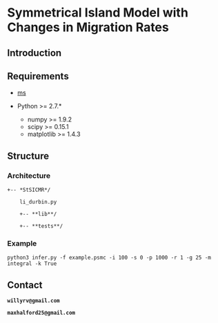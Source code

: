 # Symmetrical Island Model with Changes in Migration Rates

## Introduction

## Requirements

- [ms](http://home.uchicago.edu/rhudson1/source/mksamples.html)

- Python >= 2.7.*

	- numpy >= 1.9.2
	- scipy >= 0.15.1
	- matplotlib >= 1.4.3

## Structure

### Architecture

	+-- *StSICMR*/

		li_durbin.py

		+-- **lib**/

		+-- **tests**/

### Example

``python3 infer.py -f example.psmc -i 100 -s 0 -p 1000 -r 1 -g 25 -m integral -k True``

## Contact

**``willyrv@gmail.com``**

**``maxhalford25@gmail.com``**
